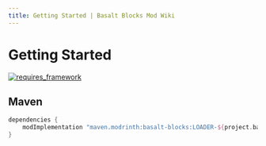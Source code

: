 ```yaml
---
title: Getting Started | Basalt Blocks Mod Wiki
---
```


# Getting Started

[![requires_framework](https://api.lpsmods.dev/data/framework.png)](https://mrcrayfish.com/mods/framework)

## Maven

```gradle
dependencies {
    modImplementation "maven.modrinth:basalt-blocks:LOADER-${project.basaltblocks_version}"
}
```
